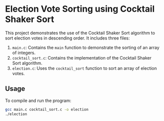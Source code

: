 # Election Vote Sorting using Cocktail Shaker Sort

This project demonstrates the use of the Cocktail Shaker Sort algorithm to sort election votes in descending order. It includes three files:

1. `main.c`: Contains the `main` function to demonstrate the sorting of an array of integers.
2. `cocktail_sort.c`: Contains the implementation of the Cocktail Shaker Sort algorithm.
3. `election.c`: Uses the `cocktail_sort` function to sort an array of election votes.

## Usage

To compile and run the program:

```bash
gcc main.c cocktail_sort.c -o election
./election

